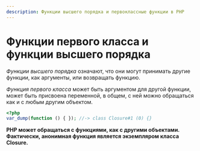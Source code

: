 ```yaml
---
description: Функции высшего порядка и первоклассные функции в PHP
---
```


# Функции первого класса и функции высшего порядка

_Функции высшего порядка_ означают, что они могут принимать другие функции, как аргументы, или возвращать функцию.

_Функция первого класса_ может быть аргументом для другой функции, может быть присвоена переменной, в общем, с ней можно обращаться как и с любым другим объектом.

```php
<?php
var_dump(function () { }); //-> class Closure#1 (0) {}
```

**PHP может обращаться с функциями, как с другими объектами. Фактически, анонимная функция является экземпляром класса Closure.**
